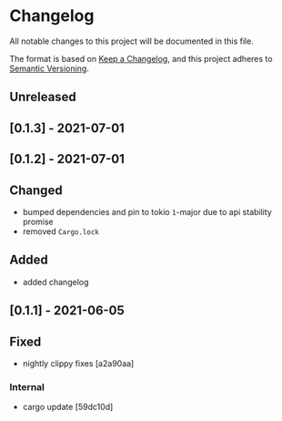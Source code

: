# Changelog

All notable changes to this project will be documented in this file.

The format is based on [Keep a Changelog](https://keepachangelog.com/en/1.0.0/),
and this project adheres to [Semantic Versioning](https://semver.org/spec/v2.0.0.html).

## Unreleased

## [0.1.3] - 2021-07-01
## [0.1.2] - 2021-07-01

## Changed
- bumped dependencies and pin to tokio `1`-major due to api stability promise
- removed `Cargo.lock`

## Added
- added changelog

## [0.1.1] - 2021-06-05

## Fixed
- nightly clippy fixes [a2a90aa]

### Internal
- cargo update [59dc10d]